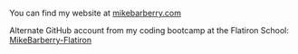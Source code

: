You can find my website at [mikebarberry.com](https://mikebarberry.com)

 Alternate GitHub account from my coding bootcamp at the Flatiron School: [MikeBarberry-Flatiron](https://github.com/MikeBarberry-Flatiron)
